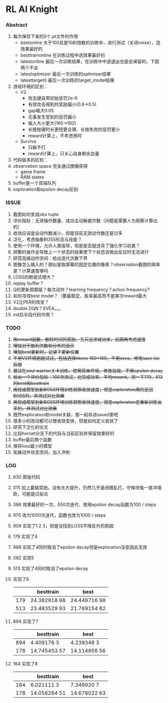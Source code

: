 # RL AI Knight

### Abstract

1. 每次保存下来的5个.pt文件的作用
   - bestonline 大于100且是10的倍数的训练中，进行测试（关闭noise），选效果最好的
   - besttrainonline 在训练过程中选效果最好的
   - latestonline 最后一次训练结果，在训练中中途退出也是会保留的，下面两个不会
   - latestoptimizer 最后一次训练的optimizer结果
   - latesttarget0 最后一次训练的target_model结果
2. 游戏环境的区别：
   - V2
     - 攻击键自带初始惩罚2e-6
     - 有效攻击得到的奖励偏小(0.8->0.5)
     - gap略大0.05
     - 无事发生受到的惩罚偏小
     - 输入大小更大(160->192)
     - 长按按键时长更短更合理、长按失败的惩罚更小
     - reward计算上，不考虑用时
   - Survive
     - 只躲不打
     - reward计算上，只关心自身剩余血量
3. 代码版本的区别：
4. observation space 完全通过图像获得
   - game frame
   - RAM states
5. buffer是一个双端队列
6. exploration和epsilon decay区别

### ISSUE

1. 截图如何变成obs tuple
2. 评价指标：无效操作数量、成功主动躲避次数（问题是需要人为观察计算出的）
3. 收敛应该是会动作数减小，但是目前无效动作数还是过多
4. 泛化，考虑抽象BOSS形态与技能？
5. 使用一个环境，允许人类指导，但是是否就违背了强化学习初衷？
6. 频繁的操作会导致上一个状态的结果使下个状态该做出反应时无法进行
7. 研究高维动作空间：给出迭代次数下界
8. 图像怎么输入的？貌似是取屏幕的固定位置的像素？observation截图的频率是？计算速度够吗
9. LOSS的断层式增大？
10. replay buffer？
11. Q的更新周期是？每次动作？learning frequency？action frequency?
12. 如何寻找best model？（要最稳定、胜率最高而不是某次reward最大
13. V2比PER的改变？
14. double DQN？SVEA。。。
15. init后半段代码作用？

### TODO

1. ~~改reward函数，删除时间的奖励，先只追求成功率，后期再考虑速度~~
2. ~~增加对于胜利次数和分布的显示~~
3. ~~增加best更新时，记录下更新位置~~
4. ~~不用V2环境跑跑试试，包括选择hkenv 160*160，不用svea，修改save loc后缀~~
5. ~~尝试在soul warrior关卡训练，使用简单环境，修改后缀，不用epsilon decay~~
6. ~~给出一个评价指标：100次测试，比较成功率、平均reward，测一下179、513的best和besttrain~~
7. ~~用现成模型到新BOSS环境训练观察收敛速度，但是exploration用的是旧BOSS的，并测试对比效果~~
8. ~~用现成模型到新BOSS环境训练观察收敛速度，但是exploration是重新训练出来的，并测试对比效果~~
9. 既然exploration和model关联，那一起存进saved里吧
10. 很多小的改动都可以使收敛变快，但是如何定义收敛了
11. 研究下泛化的论文 
12. 比较hornet分支下的代码与当前区别并保留效果好的
13. buffer最后两个函数
14. 保存loss最小的模型
15. 拓展动作状态空间，加入冲刺

### LOG

1. 630 原版代码

2. 015 加上赢输奖励，没有太大提升，仍然几乎是闭眼乱打，守株待兔一直冲墙砍，可能是过拟合

3. 388 效果最好的一次，550次迭代、使用epsilon decay函数为100 / steps

4. 970 改为1000次迭代，函数也改为1000 / steps

5. 909 实现了1 2 3，但是没找到LOSS不降反升的原因

6. 179 实现了4

7. 988 实现了4同时取消了epsilon decay但是exploration没变因此无效

8. 082 实现5

9. 513 实现了4同时取消了epsilon decay

10. 实现了6

    |      | besttrain    | best         |
    | ---- | ------------ | ------------ |
    | 179  | 24.382918 98 | 24.449716 98 |
    | 513  | 23.483529 93 | 21.769154 82 |

11. 894 实现了7

    |      | besttrain    | best         |
    | ---- | ------------ | ------------ |
    | 894  | 4.409176 3   | 4.239348 3   |
    | 178  | 14.745453 57 | 14.114856 56 |

12. 164 实现了8

    |      | besttrain    | best         |
    | ---- | ------------ | ------------ |
    | 164  | 6.021111 3   | 7.346920 7   |
    | 178  | 14.056264 51 | 14.678022 63 |

